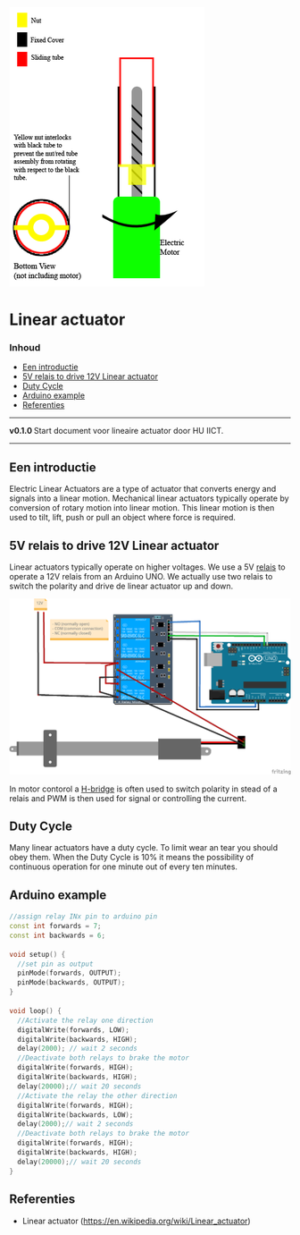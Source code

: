 ![logo](../linear-actuator/img/Linear_actuator_basic.gif) [](logo-id)

# Linear actuator[](title-id) <!-- omit in toc -->

### Inhoud[](toc-id) <!-- omit in toc -->

- [Een introductie](#een-introductie)
- [5V relais to drive 12V Linear actuator](#5v-relais-to-drive-12v-linear-actuator)
- [Duty Cycle](#duty-cycle)
- [Arduino example](#arduino-example)
- [Referenties](#referenties)

---

**v0.1.0 [](version-id)** Start document voor lineaire actuator door HU IICT[](author-id).

---

## Een introductie

Electric Linear Actuators are a type of actuator that converts energy and signals into a linear motion. Mechanical linear actuators typically operate by conversion of rotary motion into linear motion. This linear motion is then used to tilt, lift, push or pull an object where force is required.

## 5V relais to drive 12V Linear actuator

Linear actuators typically operate on higher voltages. We use a 5V [relais](../relais&SSR/README.md) to operate a 12V relais from an Arduino UNO. We actually use two relais to switch the polarity and drive de linear actuator up and down.

![The linear actuator wiring diagram](./img/linear-actuator_bb.png)

In motor contorol a [H-bridge](../H-brug/README.md) is often used to switch polarity in stead of a relais and PWM is then used for signal or controlling the current.

## Duty Cycle

Many linear actuators have a duty cycle. To limit wear an tear you should obey them. When the Duty Cycle is 10% it means the possibility of continuous operation for one minute out of every ten minutes.

## Arduino example

```cpp
//assign relay INx pin to arduino pin
const int forwards = 7;
const int backwards = 6;

void setup() {
  //set pin as output
  pinMode(forwards, OUTPUT);
  pinMode(backwards, OUTPUT);
}

void loop() {
  //Activate the relay one direction
  digitalWrite(forwards, LOW);
  digitalWrite(backwards, HIGH);
  delay(2000); // wait 2 seconds
  //Deactivate both relays to brake the motor
  digitalWrite(forwards, HIGH);
  digitalWrite(backwards, HIGH);
  delay(20000);// wait 20 seconds
  //Activate the relay the other direction
  digitalWrite(forwards, HIGH);
  digitalWrite(backwards, LOW);
  delay(2000);// wait 2 seconds
  //Deactivate both relays to brake the motor
  digitalWrite(forwards, HIGH);
  digitalWrite(backwards, HIGH);
  delay(20000);// wait 20 seconds
}
```

## Referenties
- Linear actuator (<https://en.wikipedia.org/wiki/Linear_actuator>)